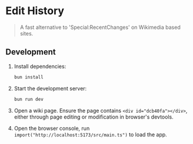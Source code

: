 # Edit History

> A fast alternative to 'Special:RecentChanges' on Wikimedia based sites.

## Development

1. Install dependencies:

   ```bash
   bun install
   ```

2. Start the development server:

   ```bash
   bun run dev
   ```

3. Open a wiki page. Ensure the page contains `<div id="dcb40fa"></div>`, either through page editing or modification in browser's devtools.

4. Open the browser console, run `import("http://localhost:5173/src/main.ts")` to load the app.
